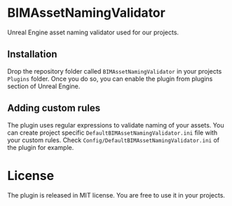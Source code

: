 # BIMAssetNamingValidator
Unreal Engine asset naming validator used for our projects.

## Installation

Drop the repository folder called `BIMAssetNamingValidator` in your projects `Plugins` folder. Once you do so, you can enable the plugin from plugins section of Unreal Engine.

## Adding custom rules

The plugin uses regular expressions to validate naming of your assets.
You can create project specific `DefaultBIMAssetNamingValidator.ini` file with your custom rules. 
Check `Config/DefaultBIMAssetNamingValidator.ini` of the plugin for example.

# License

The plugin is released in MIT license. You are free to use it in your projects.


